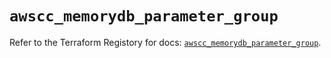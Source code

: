 # `awscc_memorydb_parameter_group`

Refer to the Terraform Registory for docs: [`awscc_memorydb_parameter_group`](https://registry.terraform.io/providers/hashicorp/awscc/0.70.0/docs/resources/memorydb_parameter_group).
